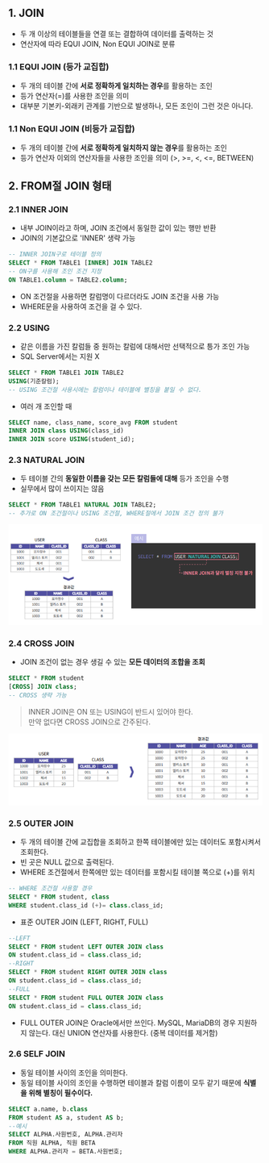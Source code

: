 ## 1. JOIN
- 두 개 이상의 테이블들을 연결 또는 결합하여 데이터를 출력하는 것
- 연산자에 따라 EQUI JOIN, Non EQUI JOIN로 분류

### 1.1 EQUI JOIN (등가 교집합)
- 두 개의 테이블 간에 **서로 정확하게 일치하는 경우**를 활용하는 조인
- 등가 연산자(=)를 사용한 조인을 의미
- 대부분 기본키-외래키 관계를 기반으로 발생하나, 모든 조인이 그런 것은 아니다.

### 1.1 Non EQUI JOIN (비등가 교집합)
- 두 개의 테이블 간에 **서로 정확하게 일치하지 않는 경우**를 활용하는 조인
- 등가 연산자 이외의 연산자들을 사용한 조인을 의미 (>, >=, <, <=, BETWEEN)


## 2. FROM절 JOIN 형태
### 2.1 INNER JOIN
- 내부 JOIN이라고 하며, JOIN 조건에서 동일한 값이 있는 행만 반환
- JOIN의 기본값으로 'INNER' 생략 가능

```sql
-- INNER JOIN구로 테이블 정의
SELECT * FROM TABLE1 [INNER] JOIN TABLE2
-- ON구를 사용해 조인 조건 지정
ON TABLE1.column = TABLE2.column;
```
- ON 조건절을 사용하면 칼럼명이 다르더라도 JOIN 조건을 사용 가능
- WHERE문을 사용하여 조건을 걸 수 있다.
### 2.2 USING
- 같은 이름을 가진 칼럼들 중 원하는 칼럼에 대해서만 선택적으로 틍가 조인 가능
- SQL Server에서는 지원 X
```sql
SELECT * FROM TABLE1 JOIN TABLE2
USING(기준칼럼);
-- USING 조건절 사용시에는 칼럼이나 테이블에 별칭을 붙일 수 없다.
```
- 여러 개 조인할 때
```sql
SELECT name, class_name, score_avg FROM student
INNER JOIN class USING(class_id)
INNER JOIN score USING(student_id);
```
### 2.3 NATURAL JOIN 
- 두 테이블 간의 **동일한 이름을 갖는 모든 칼럼들에 대해** 등가 조인을 수행
- 실무에서 많이 쓰이지는 않음
```sql
SELECT * FROM TABLE1 NATURAL JOIN TABLE2;
-- 추가로 ON 조건절이나 USING 조건절, WHERE절에서 JOIN 조건 정의 불가
```
<img src='../img/[SQL]JOIN_elice.PNG' alt='natural_join'>

### 2.4 CROSS JOIN 
- JOIN 조건이 없는 경우 생길 수 있는 **모든 데이터의 조합을 조회**
```sql
SELECT * FROM student 
[CROSS] JOIN class;
-- CROSS 생략 가능
```
> INNER JOIN은 ON 또는 USING이 반드시 있어야 한다. <br> 만약 없다면 CROSS JOIN으로 간주된다.

<img src='../img/[SQL]JOIN2_elice.PNG' alt='cross_join'>

### 2.5 OUTER JOIN 
- 두 개의 테이블 간에 교집합을 조회하고 한쪽 테이블에만 있는 데이터도 포함시켜서 조회한다.
- 빈 곳은 NULL 값으로 출력된다.
- WHERE 조건절에서 한쪽에만 있는 데이터를 포함시킬 테이블 쪽으로 (+)를 위치

```sql
-- WHERE 조건절 사용할 경우
SELECT * FROM student, class
WHERE student.class_id (+)= class.class_id;
```
- 표준 OUTER JOIN (LEFT, RIGHT, FULL)
```sql
--LEFT
SELECT * FROM student LEFT OUTER JOIN class
ON student.class_id = class.class_id;
--RIGHT
SELECT * FROM student RIGHT OUTER JOIN class
ON student.class_id = class.class_id;
--FULL
SELECT * FROM student FULL OUTER JOIN class
ON student.class_id = class.class_id;
```
- FULL OUTER JOIN은 Oracle에서만 쓰인다. MySQL, MariaDB의 경우 지원하지 않는다. 대신 UNION 연산자를 사용한다. (중복 데이터를 제거함)

### 2.6 SELF JOIN
- 동일 테이블 사이의 조인을 의미한다.
- 동일 테이블 사이의 조인을 수행하면 테이블과 칼럼 이름이 모두 같기 때문에 **식별을 위해 별칭이 필수이다.**

```sql
SELECT a.name, b.class
FROM student AS a, student AS b;
--예시
SELECT ALPHA.사원번호, ALPHA.관리자
FROM 직원 ALPHA, 직원 BETA
WHERE ALPHA.관리자 = BETA.사원번호;
```

